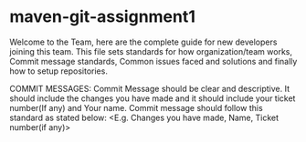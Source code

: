 # maven-git-assignment1

Welcome to the Team, here are the complete guide for new developers joining this team. This file sets standards for how organization/team works, Commit message standards, Common issues faced and solutions and finally how to setup repositories.

COMMIT MESSAGES: Commit Message should be clear and descriptive. It should include the changes you have made and it should include your ticket number(If any) and Your name. Commit message should follow this standard as stated below:
<E.g. Changes you have made, Name, Ticket number(if any)>

